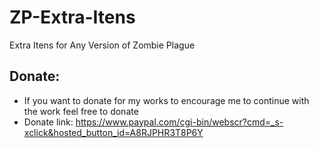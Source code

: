 # ZP-Extra-Itens
Extra Itens for Any Version of Zombie Plague


## Donate:
- If you want to donate for my works to encourage me to continue with the work feel free to donate 
- Donate link: https://www.paypal.com/cgi-bin/webscr?cmd=_s-xclick&hosted_button_id=A8RJPHR3T8P6Y
